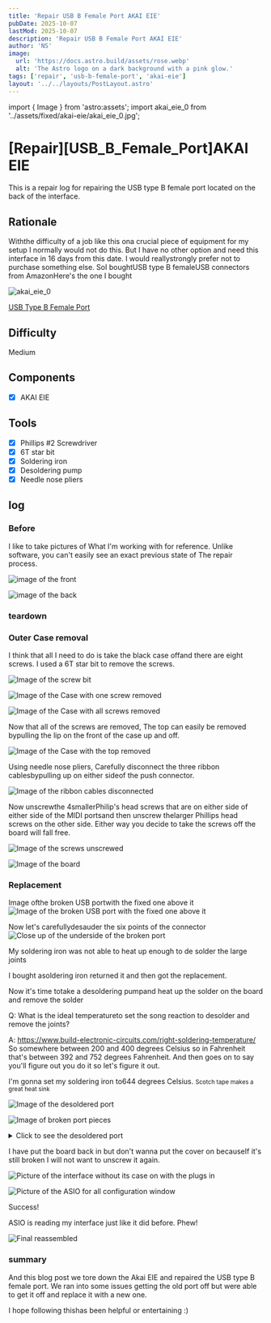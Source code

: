 ```yaml
---
title: 'Repair USB B Female Port AKAI EIE'
pubDate: 2025-10-07
lastMod: 2025-10-07
description: 'Repair USB B Female Port AKAI EIE'
author: 'NS'
image:
  url: 'https://docs.astro.build/assets/rose.webp'
  alt: 'The Astro logo on a dark background with a pink glow.'
tags: ['repair', 'usb-b-female-port', 'akai-eie']
layout: '../../layouts/PostLayout.astro'
---
```


import { Image } from 'astro:assets';
import akai_eie_0 from '../assets/fixed/akai-eie/akai_eie_0.jpg';

# [Repair][USB_B_Female_Port]AKAI EIE

This is a repair log for repairing the USB type B female port located on the back of the interface.

## Rationale

Withthe difficulty of a job like this ona crucial piece of equipment for my setup I normally would not do this. But I have no other option and need this interface in 16 days from this date. I would reallystrongly prefer not to purchase something else. SoI boughtUSB type B femaleUSB connectors from AmazonHere's the one I bought

<!-- ![image of the connector](../../assets/fixed/akai-eie/akai_eie_0.jpg) -->

<Image src={akai_eie_0} alt="akai_eie_0" />

<!-- link to the product -->

[USB Type B Female Port](https://www.amazon.com/gp/product/B07F9KWHQG/ref=ppx_yo_dt_b_asin_title_o00_s00?ie=UTF8&psc=1)

## Difficulty

Medium

## Components

- [x] AKAI EIE

## Tools

- [x] Phillips #2 Screwdriver
- [x] 6T star bit
- [x] Soldering iron
- [x] Desoldering pump
- [x] Needle nose pliers

## log

### Before

I like to take pictures of What I'm working with for reference. Unlike software, you can't easily see an exact previous state of The repair process.

![image of the front](../../../assets/fixed/akai-eie/akai_eie_0.jpg)

![image of the back](../../../assets/fixed/akai-eie/akai_eie_1.jpg)

### teardown

### Outer Case removal

I think that all I need to do is take the black case offand there are eight screws. I used a 6T star bit to remove the screws.

![Image of the screw bit](../../../assets/fixed/akai-eie/akai_eie_2.jpg)

![Image of the Case with one screw removed](../../../assets/fixed/akai-eie/voice_changer_9.jpg)

![Image of the Case with all screws removed](../../../assets/fixed/akai-eie/voice_changer_10.jpg)

Now that all of the screws are removed, The top can easily be removed bypulling the lip on the front of the case up and off.

![Image of the Case with the top removed](../../../assets/fixed/akai-eie/voice_changer_11.jpg)

Using needle nose pliers, Carefully disconnect the three ribbon cablesbypulling up on either sideof the push connector.

![Image of the ribbon cables disconnected](../../../assets/fixed/akai-eie/voice_changer_12.jpg)

Now unscrewthe 4smallerPhilip's head screws that are on either side of either side of the MIDI portsand then unscrew thelarger Phillips head screws on the other side. Either way you decide to take the screws off the board will fall free.

![Image of the screws unscrewed](../../../assets/fixed/akai-eie/voice_changer_13.jpg)

![Image of the board](../../../assets/fixed/akai-eie/voice_changer_14.jpg)

### Replacement

Image ofthe broken USB portwith the fixed one above it
![Image of the broken USB port with the fixed one above it](../../../assets/fixed/akai-eie/voice_changer_15.jpg)

Now let's carefullydesauder the six points of the connector
![Close up of the underside of the broken port](../../../assets/fixed/akai-eie/voice_changer_16.jpg)

My soldering iron was not able to heat up enough to de solder the large joints

I bought asoldering iron returned it and then got the replacement.

Now it's time totake a desoldering pumpand heat up the solder on the board and remove the solder

Q: What is the ideal temperatureto set the song reaction to desolder and remove the joints?

A: https://www.build-electronic-circuits.com/right-soldering-temperature/
So somewhere between 200 and 400 degrees Celsius so in Fahrenheit that's between 392 and 752 degrees Fahrenheit. And then goes on to say you'll figure out you do it so let's figure it out.

I'm gonna set my soldering iron to644 degrees Celsius.
<small>Scotch tape makes a great heat sink </small>

![Image of the desoldered port](/images/repair/usb_b_female_port/akai_eie/13.jpg)

![Image of broken port pieces](/images/repair/usb_b_female_port/akai_eie/14.jpg)

<details>
    <summary>Click to see the desoldered port</summary>
    This was very difficult for me and I had to come back to it several times over the course of a couple of days.After removing most of the saunter with the solid pointI then had to keep each individual pin and wiggle thebroken USB port free. I also destroyed the original USB port which I don't recommend.
</details>

I have put the board back in but don't wanna put the cover on becauseIf it's still broken I will not want to unscrew it again.

<!-- Pictureof theinterfacewithout its case on with the plugs in  -->

![Picture of the interface without its case on with the plugs in](../../../assets/fixed/akai-eie/voice_changer_15.jpg)

<!-- Picture of the ASIO for all configuration window -->

![Picture of the ASIO for all configuration window](../../../assets/fixed/akai-eie/ASIO4AllOptions.jpg)

Success!

ASIO is reading my interface just like it did before.
Phew!

<!-- Final reassembled -->

![Final reassembled](../../../assets/fixed/akai-eie/voice_changer_17.jpg)

### summary

And this blog post we tore down the Akai EIE and repaired the USB type B female port. We ran into some issues getting the old port off but were able to get it off and replace it with a new one.

I hope following thishas been helpful or entertaining :)
